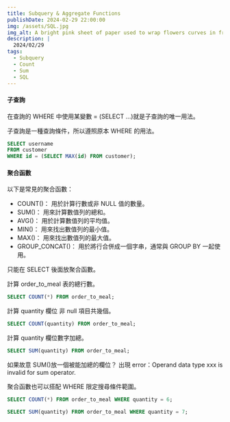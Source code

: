 ```yaml
---
title: Subquery & Aggregate Functions
publishDate: 2024-02-29 22:00:00
img: /assets/SQL.jpg
img_alt: A bright pink sheet of paper used to wrap flowers curves in front of rich blue background
description: |
  2024/02/29
tags:
  - Subquery
  - Count
  - Sum
  - SQL
---
```


#### 子查詢

在查詢的 WHERE 中使用某變數 = (SELECT ...)就是子查詢的唯一用法。

子查詢是一種查詢條件，所以遵照原本 WHERE 的用法。

```sql
SELECT username
FROM customer
WHERE id = (SELECT MAX(id) FROM customer);
```

#### 聚合函數

以下是常見的聚合函數：

- COUNT()： 用於計算行數或非 NULL 值的數量。
- SUM()： 用來計算數值列的總和。
- AVG()： 用於計算數值列的平均值。
- MIN()： 用來找出數值列的最小值。
- MAX()： 用來找出數值列的最大值。
- GROUP_CONCAT()： 用於將行合併成一個字串，通常與 GROUP BY 一起使用。

只能在 SELECT 後面放聚合函數。

計算 order_to_meal 表的總行數。

```sql
SELECT COUNT(*) FROM order_to_meal;
```

計算 quantity 欄位 非 null 項目共幾個。

```sql
SELECT COUNT(quantity) FROM order_to_meal;
```

計算 quantity 欄位數字加總。

```sql
SELECT SUM(quantity) FROM order_to_meal;
```

如果故意 SUM()放一個被能加總的欄位？
出現 error：Operand data type xxx is invalid for sum operator.

聚合函數也可以搭配 WHERE 限定搜尋條件範圍。

```sql
SELECT COUNT(*) FROM order_to_meal WHERE quantity = 6;
```

```sql
SELECT SUM(quantity) FROM order_to_meal WHERE quantity = 7;
```

```sql

```
